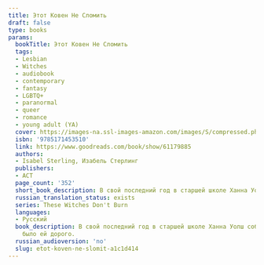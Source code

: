 ```yaml
---
title: Этот Ковен Не Сломить
draft: false
type: books
params:
  bookTitle: Этот Ковен Не Сломить
  tags:
  - Lesbian
  - Witches
  - audiobook
  - contemporary
  - fantasy
  - LGBTQ+
  - paranormal
  - queer
  - romance
  - young adult (YA)
  cover: https://images-na.ssl-images-amazon.com/images/S/compressed.photo.goodreads.com/books/1653726033i/61179885.jpg
  isbn: '9785171453510'
  link: https://www.goodreads.com/book/show/61179885
  authors:
  - Isabel Sterling, Изабель Стерлинг
  publishers:
  - АСТ
  page_count: '352'
  short_book_description: В свой последний год в старшей школе Ханна Уолш собирается готовиться к экзаменам, проводить время со своей девушкой Морган и тусоваться с друзьями. Но юную колдунью ждет другая судьба.
  russian_translation_status: exists
  series: These Witches Don't Burn
  languages:
  - Русский
  book_description: В свой последний год в старшей школе Ханна Уолш собирается готовиться к экзаменам, проводить время со своей девушкой Морган и тусоваться с друзьями. Но юную колдунью ждет другая судьба. Жестокий Охотник на ведьм оказался жив и теперь желает лишить всех носителей магии их дара.<br /><br />Когда Ханна понимает, что Охотники вооружены сывороткой, которая способна уничтожить их ковен, то осознает, что только в ее силах противостоять злу. Ведьмы и ведьмаки по всей стране теряют свои способности, и Ханна становится их последним шансом на спасение. В конце концов, она одна из немногих, кому удалось сохранить свою магию после столкновения с врагом.<br /><br />По крайней мере, так считают многие.<br /><br />И мало кто знает, что магия Ханны больше ей не подчиняется. Единственный человек, который способен контролировать и преумножать ее силы, — это Морган. Однако и ей угрожает опасность.<br /><br />Если не получится придумать, как предотвратить неизбежное, то Ханна потеряет все, что
    было ей дорого.
  russian_audioversion: 'no'
  slug: etot-koven-ne-slomit-a1c1d414
---
```


